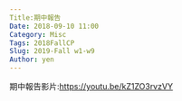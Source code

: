 ```yaml
---
Title:期中報告 
Date: 2018-09-10 11:00
Category: Misc
Tags: 2018FallCP
Slug: 2019-Fall w1-w9
Author: yen
---
```

期中報告影片:<a href="https://youtu.be/kZ1ZO3rvzVY">https://youtu.be/kZ1ZO3rvzVY</a>